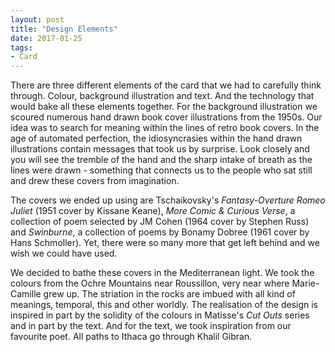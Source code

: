 ```yaml
---
layout: post
title: "Design Elements"
date: 2017-01-25
tags: 
- Card
---
```


There are three different elements of the card that we had to carefully think through. Colour, background illustration and text. And the technology that would bake all these elements together. For the background illustration we scoured numerous hand drawn book cover illustrations from the 1950s. Our idea was to search for meaning within the lines of retro book covers. In the age of automated perfection, the idiosyncrasies within the hand drawn illustrations contain messages that took us by surprise. Look closely and you will see the tremble of the hand and the sharp intake of breath as the lines were drawn - something that connects us to the people who sat still and drew these covers from imagination. 

The covers we ended up using are Tschaikovsky's *Fantasy-Overture Romeo Juliet* (1951 cover by Kissane Keane), *More Comic & Curious Verse*, a collection of poem selected by JM Cohen (1964 cover by Stephen Russ) and *Swinburne*, a collection of poems by Bonamy Dobree (1961 cover by Hans Schmoller). Yet, there were so many more that get left behind and we wish we could have used.

We decided to bathe these covers in the Mediterranean light. We took the colours from the Ochre Mountains near Roussillon, very near where Marie-Camille grew up. The striation in the rocks are imbued with all kind of meanings, temporal, this and other worldly. The realisation of the design is inspired in part by the solidity of the colours in Matisse's *Cut Outs* series and in part by the text. And for the text, we took inspiration from our favourite poet. All paths to Ithaca go through Khalil Gibran.    



<!-- Designing the card has been a labour of love for us over the last six months. We have spent an inordinate amount of time meticulously researching various elements of the card. The objective has been to create a card that is evocative of who we are as a couple. -->

<!-- We tried to evoke an emotion in you through very careful use of colours. The cards is splashed with two colours, layered to represent the earth as it folds into the past and emerges anew with the passage of time. The colours hints towards the relationship between individual and collective. As far as we can reflect, there were two main influences for us. First is the colours of Ochre mountain near Roussillon. Marie-Camille grew up near Roussillon and these colours appeal to her in a very primal sense.  -->

